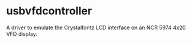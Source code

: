 # usbvfdcontroller
A driver to emulate the Crystalfontz LCD interface on an NCR 5974 4x20 VFD display.
